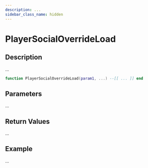 ```yaml
---
description: ...
sidebar_class_name: hidden
---
```


# PlayerSocialOverrideLoad

## Description

...

```lua
function PlayerSocialOverrideLoad(param1, ...) --[[ ... ]] end
```

## Parameters

...

## Return Values

...

## Example

...

